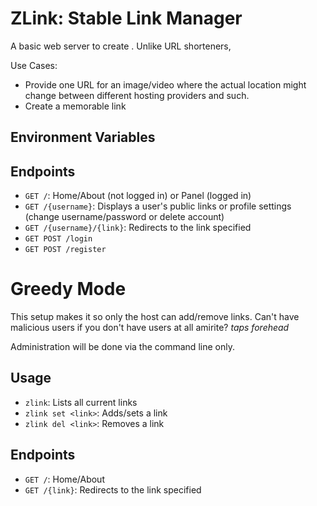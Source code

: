 # ZLink: Stable Link Manager

A basic web server to create . Unlike URL shorteners,

Use Cases:

- Provide one URL for an image/video where the actual location might change between different hosting providers and such.
- Create a memorable link

## Environment Variables

## Endpoints

- `GET /`: Home/About (not logged in) or Panel (logged in)
- `GET /{username}`: Displays a user's public links or profile settings (change username/password or delete account)
- `GET /{username}/{link}`: Redirects to the link specified
- `GET POST /login`
- `GET POST /register`

# Greedy Mode

This setup makes it so only the host can add/remove links. Can't have malicious users if you don't have users at all amirite? _taps forehead_

Administration will be done via the command line only.

## Usage

- `zlink`: Lists all current links
- `zlink set <link>`: Adds/sets a link
- `zlink del <link>`: Removes a link

## Endpoints

- `GET /`: Home/About
- `GET /{link}`: Redirects to the link specified
